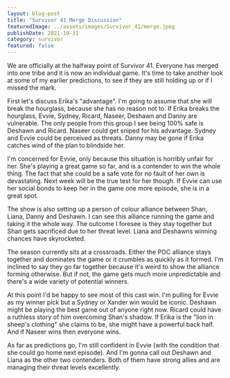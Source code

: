 ```yaml
---
layout: blog-post
title: "Survivor 41 Merge Discussion"
featuredImage: ../assets/images/Survivor_41/merge.jpeg
publishDate: 2021-10-31
category: survivor
featured: false
---
```


We are officially at the halfway point of Survivor 41. Everyone has merged into one tribe and it is now an individual game. It's time to take another look at some of my earlier predictions, to see if they are still holding up or if I missed the mark.

First let's discuss Erika's "advantage". I'm going to assume that she will break the hourglass, because she has no reason not to. If Erika breaks the hourglass, Evvie, Sydney, Ricard, Naseer, Deshawn and Danny are vulnerable. The only people from this group I see being 100% safe is Deshawn and Ricard. Naseer could get sniped for his advantage. Sydney and Evvie could be perceived as threats. Danny may be gone if Erika catches wind of the plan to blindside her. 

I'm concerned for Evvie, only because this situation is horribly unfair for her. She's playing a great game so far, and is a contender to win the whole thing. The fact that she could be a safe vote for no fault of her own is devastating.  Next week will be the true test for her though. If Evvie can use her social bonds to keep her in the game one more episode, she is in a great spot.

The show is also setting up a person of colour alliance between Shan, Liana, Danny and Deshawn. I can see this alliance running the game and taking it the whole way. The outcome I foresee is they stay together but Shan gets sacrificed due to her threat level. Liana and Deshawns winning chances have skyrocketed.

The season currently sits at a crossroads. Either the POC alliance stays together and dominates the game or it crumbles as quickly as it formed.  I'm inclined to say they go far together because it's weird to show the alliance forming otherwise. But if not, the game gets much more unpredictable and there's a wide variety of potential winners. 

At this point I'd be happy to see most of this cast win. I'm pulling for Evvie as my winner pick but a Sydney or Xander win would be iconic. Deshawn might be playing the best game out of anyone right now. Ricard could have a ruthless story of him overcoming Shan's shadow. If Erika is the "lion in sheep's clothing" she claims to be, she might have a powerful back half. And if Naseer wins then everyone wins. 

As far as predictions go, I'm still confident in Evvie (with the condition that she could go home next episode). And I'm gonna call out Deshawn and Liana as the other two contenders. Both of them have strong allies and are managing their threat levels excellently.

